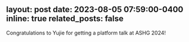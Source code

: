 layout: post
date: 2023-08-05 07:59:00-0400
inline: true
related_posts: false
---

Congratulations to Yujie for getting a platform talk at ASHG 2024!  
